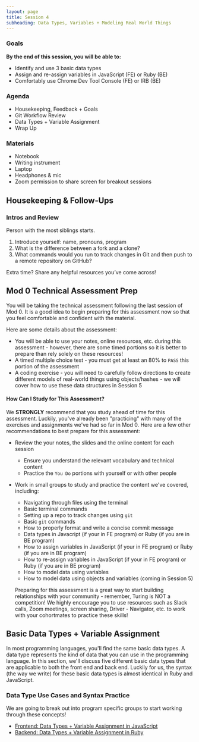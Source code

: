 ```yaml
---
layout: page
title: Session 4
subheading: Data Types, Variables + Modeling Real World Things
---
```


### Goals

**By the end of this session, you will be able to:**    
- Identify and use 3 basic data types
- Assign and re-assign variables in JavaScript (FE) or Ruby (BE)
- Comfortably use Chrome Dev Tool Console (FE) or IRB (BE)

### Agenda

- Housekeeping, Feedback + Goals
- Git Workflow Review
- Data Types + Variable Assignment
- Wrap Up

### Materials

- Notebook
- Writing instrument
- Laptop
- Headphones & mic
- Zoom permission to share screen for breakout sessions

## Housekeeping & Follow-Ups

<div class="try-it">
  <h3>Intros and Review</h3>
  <p>Person with the most siblings starts.</p>
  <ol>
    <li>Introduce yourself: name, pronouns, program</li>
    <li>What is the difference between a fork and a clone?</li>
    <li>What commands would you run to track changes in Git and then push to a remote repository on GitHub?</li>
  </ol>
  <p>Extra time? Share any helpful resources you’ve come across!</p>
</div>

## Mod 0 Technical Assessment Prep

You will be taking the technical assessment following the last session of Mod 0. It is a good idea to begin preparing for this assessment now so that you feel comfortable and confident with the material.

Here are some details about the assessment:
- You will be able to use your notes, online resources, etc. during this assessment - however, there are some timed portions so it is better to prepare than rely solely on these resources!
- A timed multiple choice test - you must get at least an 80% to `PASS` this portion of the assessment
- A coding exercise - you will need to carefully follow directions to create different models of real-world things using objects/hashes - we will cover how to use these data structures in Session 5

#### How Can I Study for This Assessment?

We **STRONGLY** recommend that you study ahead of time for this assessment. Luckily, you've already been "practicing" with many of the exercises and assignments we've had so far in Mod 0. Here are a few other recommendations to best prepare for this assessment:
- Review the your notes, the slides and the online content for each session
  - Ensure you understand the relevant vocabulary and technical content
  - Practice the `You Do` portions with yourself or with other people
- Work in small groups to study and practice the content we've covered, including:
  - Navigating through files using the terminal
  - Basic terminal commands
  - Setting up a repo to track changes using `git`
  - Basic `git` commands
  - How to properly format and write a concise commit message
  - Data types in Javacript (if your in FE program) or Ruby (if you are in BE program)
  - How to assign variables in JavaScript (if your in FE program) or Ruby (if you are in BE program)
  - How to re-assign variables in JavaScript (if your in FE program) or Ruby (if you are in BE program)
  - How to model data using variables
  - How to model data using objects and variables (coming in Session 5)

  Preparing for this assessment is a great way to start building relationships with your community - remember, Turing is NOT a competition! We highly encourage you to use resources such as Slack calls, Zoom meetings, screen sharing, Driver - Navigator, etc. to work with your cohortmates to practice these skills!

<a name="datatypes"></a>

## Basic Data Types + Variable Assignment

In most programming languages, you'll find the same basic <span class="vocab">data types</span>. A data type represents the kind of data that you can use in the programming language. In this section, we'll discuss five different basic data types that are applicable to both the front end and back end. Luckily for us, the <span class="vocab">syntax</span> (the way we write) for these basic data types is almost identical in Ruby and JavaScript.

### Data Type Use Cases and Syntax Practice

We are going to break out into program specific groups to start working through these concepts!
- [Frontend: Data Types + Variable Assignment in JavaScript](./data-types-fe.md)
- [Backend: Data Types + Variable Assignment in Ruby](./data-types-be.md)
